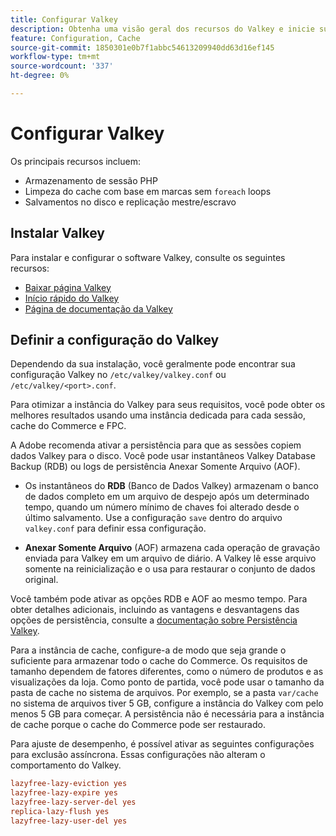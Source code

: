 ```yaml
---
title: Configurar Valkey
description: Obtenha uma visão geral dos recursos do Valkey e inicie sua configuração Valkey.
feature: Configuration, Cache
source-git-commit: 1850301e0b7f1abbc54613209940dd63d16ef145
workflow-type: tm+mt
source-wordcount: '337'
ht-degree: 0%

---
```


# Configurar Valkey

Os principais recursos incluem:

- Armazenamento de sessão PHP
- Limpeza do cache com base em marcas sem `foreach` loops
- Salvamentos no disco e replicação mestre/escravo

## Instalar Valkey

Para instalar e configurar o software Valkey, consulte os seguintes recursos:

- [Baixar página Valkey](https://valkey.io/download/)
- [Início rápido do Valkey](https://valkey.io/topics/quickstart/)
- [Página de documentação da Valkey](https://valkey.io/docs)

## Definir a configuração do Valkey

Dependendo da sua instalação, você geralmente pode encontrar sua configuração Valkey no `/etc/valkey/valkey.conf` ou `/etc/valkey/<port>.conf`.

Para otimizar a instância do Valkey para seus requisitos, você pode obter os melhores resultados usando uma instância dedicada para cada sessão, cache do Commerce e FPC.

A Adobe recomenda ativar a persistência para que as sessões copiem dados Valkey para o disco. Você pode usar instantâneos Valkey Database Backup (RDB) ou logs de persistência Anexar Somente Arquivo (AOF).

- Os instantâneos do **RDB** (Banco de Dados Valkey) armazenam o banco de dados completo em um arquivo de despejo após um determinado tempo, quando um número mínimo de chaves foi alterado desde o último salvamento. Use a configuração `save` dentro do arquivo `valkey.conf` para definir essa configuração.

- **Anexar Somente Arquivo** (AOF) armazena cada operação de gravação enviada para Valkey em um arquivo de diário. A Valkey lê esse arquivo somente na reinicialização e o usa para restaurar o conjunto de dados original.

Você também pode ativar as opções RDB e AOF ao mesmo tempo. Para obter detalhes adicionais, incluindo as vantagens e desvantagens das opções de persistência, consulte a [documentação sobre Persistência Valkey](https://valkey.io/topics/persistence/).

Para a instância de cache, configure-a de modo que seja grande o suficiente para armazenar todo o cache do Commerce. Os requisitos de tamanho dependem de fatores diferentes, como o número de produtos e as visualizações da loja. Como ponto de partida, você pode usar o tamanho da pasta de cache no sistema de arquivos. Por exemplo, se a pasta `var/cache` no sistema de arquivos tiver 5 GB, configure a instância do Valkey com pelo menos 5 GB para começar. A persistência não é necessária para a instância de cache porque o cache do Commerce pode ser restaurado.

Para ajuste de desempenho, é possível ativar as seguintes configurações para exclusão assíncrona. Essas configurações não alteram o comportamento do Valkey.

```ini
lazyfree-lazy-eviction yes
lazyfree-lazy-expire yes
lazyfree-lazy-server-del yes
replica-lazy-flush yes
lazyfree-lazy-user-del yes
```
